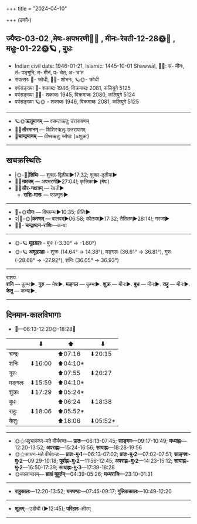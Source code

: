 +++
title = "2024-04-10"

+++
(उकौ॰)
## ज्यैष्ठः-03-02  ,मेषः-अपभरणी🌛🌌  ,  मीनः-रेवती-12-28🌞🌌  ,  मधुः-01-22🌞🪐  , बुधः
- Indian civil date: 1946-01-21, Islamic: 1445-10-01 Shawwāl, 🌌🌞: सं- मीनः, तं- पङ्गुनि, म- मीनं, प- चेत, अ- च’त
- संवत्सरः 🌛- क्रोधी, 🌌🌞- शोभनः, 🪐🌞- क्रोधी
- वर्षसङ्ख्या 🌛- शकाब्दः 1946, विक्रमाब्दः 2081, कलियुगे 5125
- वर्षसङ्ख्या 🌌🌞- शकाब्दः 1945, विक्रमाब्दः 2080, कलियुगे 5124
- वर्षसङ्ख्या 🪐🌞 - शकाब्दः 1946, विक्रमाब्दः 2081, कलियुगे 5125
___________________
- 🪐🌞**ऋतुमानम्** — वसन्तऋतुः उत्तरायणम्
- 🌌🌞**सौरमानम्** — शिशिरऋतुः उत्तरायणम्
- 🌛**चान्द्रमानम्** — ग्रीष्मऋतुः ज्यैष्ठः (≈शुक्रः)
___________________


## खचक्रस्थितिः
- |🌞-🌛|**तिथिः** — शुक्ल-द्वितीया►17:32; शुक्ल-तृतीया►  
- 🌌🌛**नक्षत्रम्** — अपभरणी►27:04!; कृत्तिका► (मेषः)  
- 🌌🌞**सौर-नक्षत्रम्** — रेवती►  
  - **राशि-मासः** — फाल्गुनः► 
___________________
- 🌛+🌞**योगः** — विष्कम्भः►10:35; प्रीतिः►  
- २|🌛-🌞|**करणम्** — बालवम्►06:58; कौलवम्►17:32; तैतिलम्►28:14!; गरजा►  
- 🌌🌛- **चन्द्राष्टम-राशिः**—कन्या  
___________________
- 🌞-🪐 **मूढग्रहाः** - बुधः (-3.30° → -1.60°)
- 🌞-🪐 **अमूढग्रहाः** - शुक्रः (14.64° → 14.38°), मङ्गलः (36.61° → 36.81°), गुरुः (-28.68° → -27.92°), शनिः (36.05° → 36.93°)
___________________
राशयः  
**शनि** — कुम्भः►. **गुरु** — मेषः►. **मङ्गल** — कुम्भः►. **शुक्र** — मीनः►. **बुध** — मीनः►. **राहु** — मीनः►. **केतु** — कन्या►. 
___________________


## दिनमान-कालविभागाः
- 🌅—06:13-12:20🌞-18:28🌇  

|      |⬇     |⬆     |⬇     |
|------|-----|-----|------|
|चन्द्रः|     |⬆07:16 |⬇20:15 |
|शनिः   |⬇16:00 |⬆04:10*|     |
|गुरुः  |     |⬆07:55 |⬇20:27 |
|मङ्गलः |⬇15:59 |⬆04:10*|     |
|शुक्रः |⬇17:29 |⬆05:24*|     |
|बुधः   |     |⬆06:24 |⬇18:38 |
|राहुः  |⬇18:06 |⬆05:52*|     |
|केतुः  |     |⬆18:06 |⬇05:52*|
___________________
- 🌞⚝भट्टभास्कर-मते वीर्यवन्तः— **प्रातः**—06:13-07:45; **साङ्गवः**—09:17-10:49; **मध्याह्नः**—12:20-13:52; **अपराह्णः**—15:24-16:56; **सायाह्नः**—18:28-19:56  
- 🌞⚝सायण-मते वीर्यवन्तः— **प्रातः-मु॰1**—06:13-07:02; **प्रातः-मु॰2**—07:02-07:51; **साङ्गवः-मु॰2**—09:29-10:18; **पूर्वाह्णः-मु॰2**—11:56-12:45; **अपराह्णः-मु॰2**—14:23-15:12; **सायाह्नः-मु॰2**—16:50-17:39; **सायाह्नः-मु॰3**—17:39-18:28  
- 🌞कालान्तरम्— **ब्राह्मं मुहूर्तम्**—04:39-05:26; **मध्यरात्रिः**—23:10-01:31  
___________________
- **राहुकालः**—12:20-13:52; **यमघण्टः**—07:45-09:17; **गुलिककालः**—10:49-12:20  
___________________
- **शूलम्**—उदीची (►12:45); **परिहारः**–क्षीरम्  
___________________
